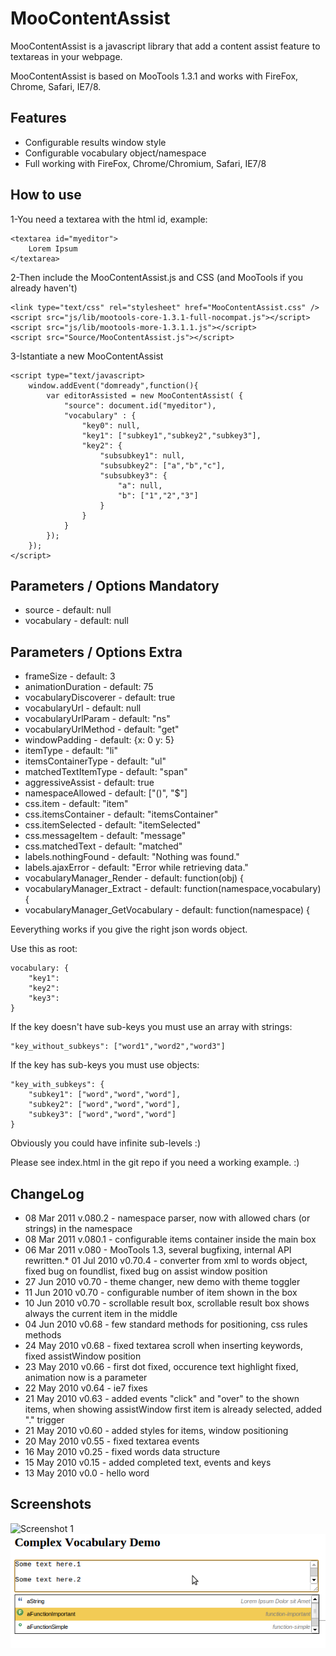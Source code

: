 MooContentAssist
================

MooContentAssist is a javascript library that add a content assist feature to textareas in your webpage.

MooContentAssist is based on MooTools 1.3.1 and works with FireFox, Chrome, Safari, IE7/8.

Features
--------
 * Configurable results window style
 * Configurable vocabulary object/namespace
 * Full working with FireFox, Chrome/Chromium, Safari, IE7/8

How to use
----------

1-You need a textarea with the html id, example:

	<textarea id="myeditor">
		Lorem Ipsum
	</textarea>

2-Then include the MooContentAssist.js and CSS (and MooTools if you already haven't)

	<link type="text/css" rel="stylesheet" href="MooContentAssist.css" />
	<script src="js/lib/mootools-core-1.3.1-full-nocompat.js"></script>
	<script src="js/lib/mootools-more-1.3.1.1.js"></script>
	<script src="Source/MooContentAssist.js"></script>

3-Istantiate a new MooContentAssist

	<script type="text/javascript>
		window.addEvent("domready",function(){
			var editorAssisted = new MooContentAssist( {
				"source": document.id("myeditor"),
				"vocabulary" : {
					"key0": null,
					"key1": ["subkey1","subkey2","subkey3"],
					"key2": {
						"subsubkey1": null,
						"subsubkey2": ["a","b","c"],
						"subsubkey3": {
							"a": null,
							"b": ["1","2","3"]
						}
					}
				}
			});
		});
	</script>

Parameters / Options Mandatory
------------------------------
 * source - default: null
 * vocabulary - default: null

Parameters / Options Extra
------------------------------
 * frameSize - default: 3
 * animationDuration - default: 75
 * vocabularyDiscoverer - default: true
 * vocabularyUrl - default: null
 * vocabularyUrlParam - default: "ns"
 * vocabularyUrlMethod - default: "get"
 * windowPadding - default: {x: 0 y: 5}
 * itemType - default: "li"
 * itemsContainerType - default: "ul"
 * matchedTextItemType - default: "span"
 * aggressiveAssist - default: true
 * namespaceAllowed - default: ["()", "$"]
 * css.item - default: "item"
 * css.itemsContainer - default: "itemsContainer"
 * css.itemSelected - default: "itemSelected"
 * css.messageItem - default: "message"
 * css.matchedText - default: "matched"
 * labels.nothingFound - default: "Nothing was found."
 * labels.ajaxError - default: "Error while retrieving data."
 * vocabularyManager_Render - default: function(obj) {
 * vocabularyManager_Extract - default: function(namespace,vocabulary) {
 * vocabularyManager_GetVocabulary - default: function(namespace) {

Eeverything works if you give the right json words object.

Use this as root: 

	vocabulary: {
		"key1": 
		"key2": 
		"key3":
	}

If the key doesn't have sub-keys you must use an array with strings:
	
	"key_without_subkeys": ["word1","word2","word3"]

If the key has sub-keys you must use objects:

	"key_with_subkeys": {
		"subkey1": ["word","word","word"],
		"subkey2": ["word","word","word"],
		"subkey3": ["word","word","word"]
	}

Obviously you could have infinite sub-levels :)

Please see index.html in the git repo if you need a working example. :)

ChangeLog
-----------
* 08 Mar 2011 v.080.2 - namespace parser, now with allowed chars (or strings) in the namespace
* 08 Mar 2011 v.080.1 - configurable items container inside the main box
* 06 Mar 2011 v.080 - MooTools 1.3, several bugfixing, internal API rewritten.* 01 Jul 2010 v0.70.4 - converter from xml to words object, fixed bug on foundlist, fixed bug on assist window position
* 27 Jun 2010 v0.70 - theme changer, new demo with theme toggler
* 11 Jun 2010 v0.70 - configurable number of item shown in the box
* 10 Jun 2010 v0.70 - scrollable result box, scrollable result box shows always the current item in the middle
* 04 Jun 2010 v0.68 - few standard methods for positioning, css rules methods
* 24 May 2010 v0.68 - fixed textarea scroll when inserting keywords, fixed assistWindow position
* 23 May 2010 v0.66 - first dot fixed, occurence text highlight fixed, animation now is a parameter
* 22 May 2010 v0.64 - ie7 fixes
* 21 May 2010 v0.63 - added events "click" and "over" to the shown items, when showing assistWindow first item is already selected, added "." trigger
* 21 May 2010 v0.60 - added styles for items, window positioning 
* 20 May 2010 v0.55 - fixed textarea events
* 16 May 2010 v0.25 - fixed words data structure
* 15 May 2010 v0.15 - added completed text, events and keys
* 13 May 2010 v0.0  - hello word

Screenshots
-----------

![Screenshot 1](http://moocontentassist.altervista.org/img/screenshot.png)
![Screenshot 2](http://github.com/NKjoep/MooContentAssist/raw/master/img/screenshot-complex-vocabulary.png)
